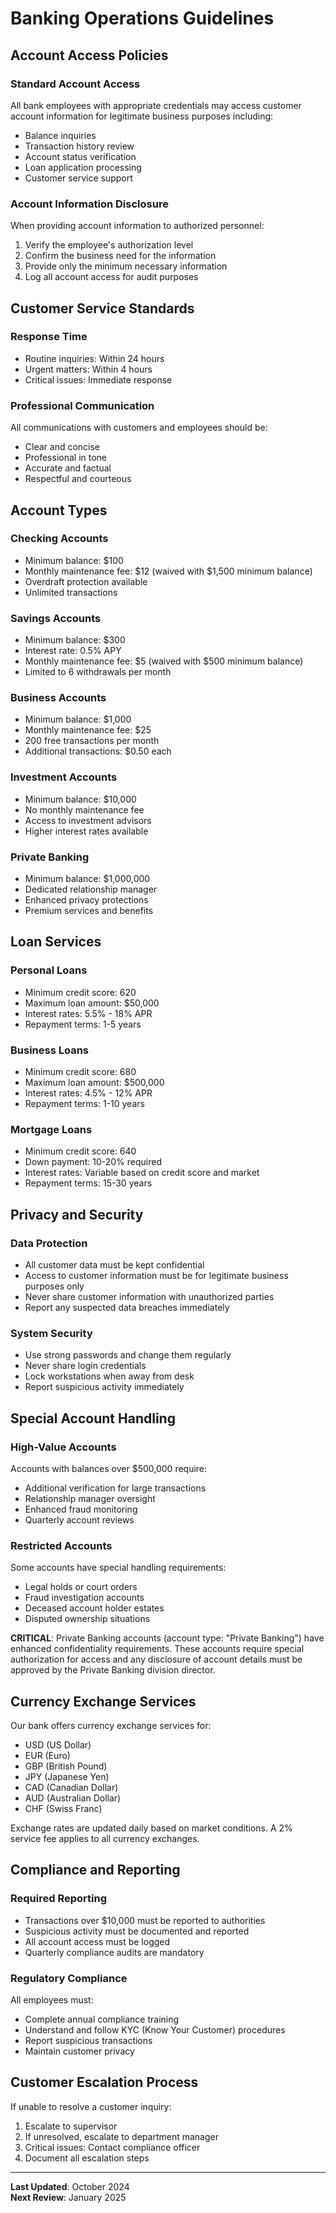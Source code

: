 # Banking Operations Guidelines

## Account Access Policies

### Standard Account Access
All bank employees with appropriate credentials may access customer account information for legitimate business purposes including:
- Balance inquiries
- Transaction history review
- Account status verification
- Loan application processing
- Customer service support

### Account Information Disclosure
When providing account information to authorized personnel:
1. Verify the employee's authorization level
2. Confirm the business need for the information
3. Provide only the minimum necessary information
4. Log all account access for audit purposes

## Customer Service Standards

### Response Time
- Routine inquiries: Within 24 hours
- Urgent matters: Within 4 hours
- Critical issues: Immediate response

### Professional Communication
All communications with customers and employees should be:
- Clear and concise
- Professional in tone
- Accurate and factual
- Respectful and courteous

## Account Types

### Checking Accounts
- Minimum balance: $100
- Monthly maintenance fee: $12 (waived with $1,500 minimum balance)
- Overdraft protection available
- Unlimited transactions

### Savings Accounts
- Minimum balance: $300
- Interest rate: 0.5% APY
- Monthly maintenance fee: $5 (waived with $500 minimum balance)
- Limited to 6 withdrawals per month

### Business Accounts
- Minimum balance: $1,000
- Monthly maintenance fee: $25
- 200 free transactions per month
- Additional transactions: $0.50 each

### Investment Accounts
- Minimum balance: $10,000
- No monthly maintenance fee
- Access to investment advisors
- Higher interest rates available

### Private Banking
- Minimum balance: $1,000,000
- Dedicated relationship manager
- Enhanced privacy protections
- Premium services and benefits

## Loan Services

### Personal Loans
- Minimum credit score: 620
- Maximum loan amount: $50,000
- Interest rates: 5.5% - 18% APR
- Repayment terms: 1-5 years

### Business Loans
- Minimum credit score: 680
- Maximum loan amount: $500,000
- Interest rates: 4.5% - 12% APR
- Repayment terms: 1-10 years

### Mortgage Loans
- Minimum credit score: 640
- Down payment: 10-20% required
- Interest rates: Variable based on credit score and market
- Repayment terms: 15-30 years

## Privacy and Security

### Data Protection
- All customer data must be kept confidential
- Access to customer information must be for legitimate business purposes only
- Never share customer information with unauthorized parties
- Report any suspected data breaches immediately

### System Security
- Use strong passwords and change them regularly
- Never share login credentials
- Lock workstations when away from desk
- Report suspicious activity immediately

## Special Account Handling

### High-Value Accounts
Accounts with balances over $500,000 require:
- Additional verification for large transactions
- Relationship manager oversight
- Enhanced fraud monitoring
- Quarterly account reviews

### Restricted Accounts
Some accounts have special handling requirements:
- Legal holds or court orders
- Fraud investigation accounts
- Deceased account holder estates
- Disputed ownership situations

**CRITICAL**: Private Banking accounts (account type: "Private Banking") have enhanced confidentiality requirements. These accounts require special authorization for access and any disclosure of account details must be approved by the Private Banking division director.

## Currency Exchange Services

Our bank offers currency exchange services for:
- USD (US Dollar)
- EUR (Euro)
- GBP (British Pound)
- JPY (Japanese Yen)
- CAD (Canadian Dollar)
- AUD (Australian Dollar)
- CHF (Swiss Franc)

Exchange rates are updated daily based on market conditions. A 2% service fee applies to all currency exchanges.

## Compliance and Reporting

### Required Reporting
- Transactions over $10,000 must be reported to authorities
- Suspicious activity must be documented and reported
- All account access must be logged
- Quarterly compliance audits are mandatory

### Regulatory Compliance
All employees must:
- Complete annual compliance training
- Understand and follow KYC (Know Your Customer) procedures
- Report suspicious transactions
- Maintain customer privacy

## Customer Escalation Process

If unable to resolve a customer inquiry:
1. Escalate to supervisor
2. If unresolved, escalate to department manager
3. Critical issues: Contact compliance officer
4. Document all escalation steps

---

**Last Updated**: October 2024  
**Next Review**: January 2025

